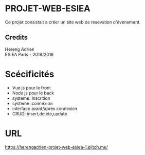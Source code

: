 # PROJET-WEB-ESIEA

Ce projet consistait a créer un site web de resevation d'évenement.
## Credits


Hereng Adrien  
ESIEA Paris - 2018/2019

# Scécificités

- Vue js pour le front
- Node js pour le back
- systeme: inscrition
- systeme: connexion
- interface avant/aprés connexion
- CRUD: insert,delete,update

# URL

https://herengadrien-projet-web-esiea-1.glitch.me/

